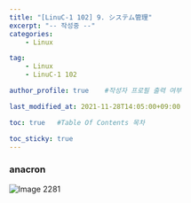 ```yaml
---
title: "[LinuC-1 102] 9. システム管理"
excerpt: "-- 작성중 --"
categories:
    - Linux

tag:
    - Linux
    - LinuC-1 102

author_profile: true    #작성자 프로필 출력 여부

last_modified_at: 2021-11-28T14:05:00+09:00

toc: true   #Table Of Contents 목차 

toc_sticky: true
---
```


### anacron


 ![Image 2281](https://user-images.githubusercontent.com/42788315/152267516-21ae918b-1688-450b-a0ea-e087c1cd0e21.png)